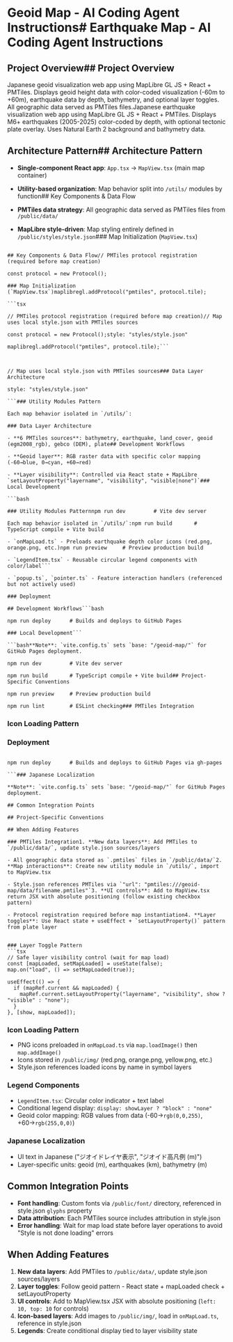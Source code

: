 # Geoid Map - AI Coding Agent Instructions# Earthquake Map - AI Coding Agent Instructions



## Project Overview## Project Overview

Japanese geoid visualization web app using MapLibre GL JS + React + PMTiles. Displays geoid height data with color-coded visualization (-60m to +60m), earthquake data by depth, bathymetry, and optional layer toggles. All geographic data served as PMTiles files.Japanese earthquake visualization web app using MapLibre GL JS + React + PMTiles. Displays M6+ earthquakes (2005-2025) color-coded by depth, with optional tectonic plate overlay. Uses Natural Earth 2 background and bathymetry data.



## Architecture Pattern## Architecture Pattern

- **Single-component React app**: `App.tsx` → `MapView.tsx` (main map container)

- **Utility-based organization**: Map behavior split into `/utils/` modules by function## Key Components & Data Flow

- **PMTiles data strategy**: All geographic data served as PMTiles files from `/public/data/`

- **MapLibre style-driven**: Map styling entirely defined in `/public/styles/style.json`### Map Initialization (`MapView.tsx`)

```tsx

## Key Components & Data Flow// PMTiles protocol registration (required before map creation)

const protocol = new Protocol();

### Map Initialization (`MapView.tsx`)maplibregl.addProtocol("pmtiles", protocol.tile);

```tsx

// PMTiles protocol registration (required before map creation)// Map uses local style.json with PMTiles sources

const protocol = new Protocol();style: "styles/style.json"

maplibregl.addProtocol("pmtiles", protocol.tile);```



// Map uses local style.json with PMTiles sources### Data Layer Architecture

style: "styles/style.json"

```### Utility Modules Pattern

Each map behavior isolated in `/utils/`:

### Data Layer Architecture

- **6 PMTiles sources**: bathymetry, earthquake, land_cover, geoid (egm2008_rgb), gebco (DEM), plate## Development Workflows

- **Geoid layer**: RGB raster data with specific color mapping (-60→blue, 0→cyan, +60→red)

- **Layer visibility**: Controlled via React state + MapLibre `setLayoutProperty("layername", "visibility", "visible|none")`### Local Development

```bash

### Utility Modules Patternnpm run dev         # Vite dev server

Each map behavior isolated in `/utils/`:npm run build       # TypeScript compile + Vite build

- `onMapLoad.ts` - Preloads earthquake depth color icons (red.png, orange.png, etc.)npm run preview     # Preview production build

- `LegendItem.tsx` - Reusable circular legend components with color/label```

- `popup.ts`, `pointer.ts` - Feature interaction handlers (referenced but not actively used)

### Deployment

## Development Workflows```bash

npm run deploy      # Builds and deploys to GitHub Pages

### Local Development```

```bash**Note**: `vite.config.ts` sets `base: "/geoid-map/"` for GitHub Pages deployment.

npm run dev         # Vite dev server

npm run build       # TypeScript compile + Vite build## Project-Specific Conventions

npm run preview     # Preview production build

npm run lint        # ESLint checking### PMTiles Integration

```

### Icon Loading Pattern

### Deployment

```bash### Layer Management

npm run deploy      # Builds and deploys to GitHub Pages via gh-pages

```### Japanese Localization

**Note**: `vite.config.ts` sets `base: "/geoid-map/"` for GitHub Pages deployment.

## Common Integration Points

## Project-Specific Conventions

## When Adding Features

### PMTiles Integration1. **New data layers**: Add PMTiles to `/public/data/`, update style.json sources/layers

- All geographic data stored as `.pmtiles` files in `/public/data/`2. **Map interactions**: Create new utility module in `/utils/`, import to MapView.tsx

- Style.json references PMTiles via `"url": "pmtiles:///geoid-map/data/filename.pmtiles"`3. **UI controls**: Add to MapView.tsx return JSX with absolute positioning (follow existing checkbox pattern)

- Protocol registration required before map instantiation4. **Layer toggles**: Use React state + useEffect + `setLayoutProperty()` pattern from plate layer


### Layer Toggle Pattern
```tsx
// Safe layer visibility control (wait for map load)
const [mapLoaded, setMapLoaded] = useState(false);
map.on("load", () => setMapLoaded(true));

useEffect(() => {
  if (mapRef.current && mapLoaded) {
    mapRef.current.setLayoutProperty("layername", "visibility", show ? "visible" : "none");
  }
}, [show, mapLoaded]);
```

### Icon Loading Pattern
- PNG icons preloaded in `onMapLoad.ts` via `map.loadImage()` then `map.addImage()`
- Icons stored in `/public/img/` (red.png, orange.png, yellow.png, etc.)
- Style.json references loaded icons by name in symbol layers

### Legend Components
- `LegendItem.tsx`: Circular color indicator + text label
- Conditional legend display: `display: showLayer ? "block" : "none"`
- Geoid color mapping: RGB values from data (-60→`rgb(0,0,255)`, +60→`rgb(255,0,0)`)

### Japanese Localization
- UI text in Japanese ("ジオイドレイヤ表示", "ジオイド高凡例 (m)")
- Layer-specific units: geoid (m), earthquakes (km), bathymetry (m)

## Common Integration Points
- **Font handling**: Custom fonts via `/public/font/` directory, referenced in style.json `glyphs` property
- **Data attribution**: Each PMTiles source includes attribution in style.json
- **Error handling**: Wait for map load state before layer operations to avoid "Style is not done loading" errors

## When Adding Features
1. **New data layers**: Add PMTiles to `/public/data/`, update style.json sources/layers
2. **Layer toggles**: Follow geoid pattern - React state + mapLoaded check + setLayoutProperty
3. **UI controls**: Add to MapView.tsx JSX with absolute positioning (`left: 10, top: 10` for controls)
4. **Icon-based layers**: Add images to `/public/img/`, load in `onMapLoad.ts`, reference in style.json
5. **Legends**: Create conditional display tied to layer visibility state